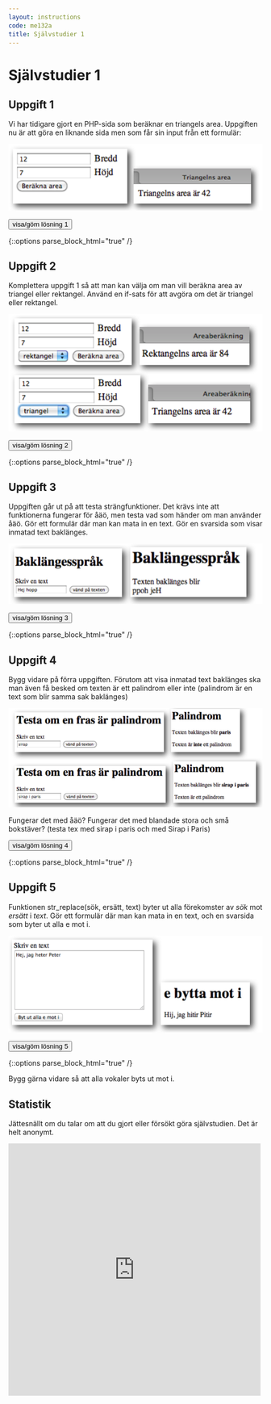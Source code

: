 ```yaml
---
layout: instructions
code: me132a
title: Självstudier 1
---
```


<script>
  var toggle = function(id) {
  var mydiv = document.getElementById(id);
  if (mydiv.style.display === 'block' || mydiv.style.display === '')
    mydiv.style.display = 'none';
  else
    mydiv.style.display = 'block'
  }
</script>

# Självstudier 1

## Uppgift 1

Vi har tidigare gjort en PHP-sida som beräknar en triangels area. Uppgiften nu är att göra en liknande sida men som får sin input från ett formulär:

![](im1/triangleform.png)

<!--START SHOW/HIDE-->
<input type="button" value="visa/göm lösning 1" onclick="toggle('answer1');">

{::options parse_block_html="true" /}
<div id="answer1" style="display:none">

**upp1.html**

```html
<form action="upp1.php" method="post">
<input type="text" name="width"> Bredd <br>
<input type="text" name="height"> Höjd <br>
<input type="submit" value="Beräkna area">
</form>
```

**upp1.php**

```php
<?php
$width=$_POST["width"];
$height=$_POST["height"];

$area=$width*$height/2;

echo "Triangelns area är $area";

?>
```

</div>
<!--END SHOW/HIDE-->

## Uppgift 2

Komplettera uppgift 1 så att man kan välja om man vill beräkna area av triangel eller rektangel. Använd en if-sats för att avgöra om det är triangel eller rektangel. 

![](im1/triangrect.png)

<!--START SHOW/HIDE-->
<input type="button" value="visa/göm lösning 2" onclick="toggle('answer2');">

{::options parse_block_html="true" /}
<div id="answer2" style="display:none">

**upp2.html**

```html
<form action="upp2.php" method="post">
<input type="text" name="width"> Bredd <br>
<input type="text" name="height"> Höjd <br>
<select name="type">
<option>rektangel</option>
<option>triangel</option>
</select>
<input type="submit" value="Beräkna area">
</form>

```

**upp2.php**

```php
<?php
$width=$_POST["width"];
$height=$_POST["height"];
$type=$_POST["type"];

if ($type=="triangel")
{
	$area=$width*$height/2;
	echo "Triangelns area är $area";
}
else
{
	$area=$width*$height;
	echo "Rektangelns area är $area";
}
?>
```

</div>
<!--END SHOW/HIDE-->

## Uppgift 3

Uppgiften går ut på att testa strängfunktioner. Det krävs inte att funktionerna fungerar för åäö, men testa vad som händer om man använder åäö. Gör ett formulär där man kan mata in en text. Gör en svarsida som visar inmatad text baklänges.

![](im1/reverse.png)


<!--START SHOW/HIDE-->
<input type="button" value="visa/göm lösning 3" onclick="toggle('answer3');">

{::options parse_block_html="true" /}
<div id="answer3" style="display:none">

**upp3.html**

```html
<form action="upp3.php" method="post">
Skriv en text <br>
<input type="text" width="50" name="text">
<input type="submit" value="vänd på texten">
</form>
```

**upp3.php**

```php
<?php
$text=$_POST["text"];

$reversetext=strrev($text);

echo "Texten baklänges blir <br>";
echo $reversetext;
?>
```

</div>
<!--END SHOW/HIDE-->

## Uppgift 4

Bygg vidare på förra uppgiften. Förutom att visa inmatad text baklänges ska man även få besked om texten är ett palindrom eller inte (palindrom är en text som blir samma sak baklänges)

![](im1/palindrome.png)

Fungerar det med åäö? Fungerar det med blandade stora och små bokstäver? (testa tex med sirap i paris och med Sirap i Paris)

<!--START SHOW/HIDE-->
<input type="button" value="visa/göm lösning 4" onclick="toggle('answer4');">

{::options parse_block_html="true" /}
<div id="answer4" style="display:none">

**upp4.html**

```html
<form action="upp4.php" method="post">
Skriv en text <br>
<input type="text" width="50" name="text">
<input type="submit" value="vänd på texten">
</form>
```

**upp4.php**

```php
<?php
$text=$_POST["text"];

$reversetext=strrev($text);

echo "Texten baklänges blir ";
echo "<b>$reversetext</b>";
echo "<br><br>";
if ($text==$reversetext) {
	echo "Texten är ett palindrom";
}
else {
	echo "Texten är <b>inte</b> ett palindrom";
}
//obs att det inte funkar om man blandar stora och små bokstäver
//sirap i paris blir palindrom men inte Sirap i Paris
//lösning: ändra i if-satesen till
// if (strtoupper($text)==strtoupper($reversetext))
?>
```

</div>
<!--END SHOW/HIDE-->



## Uppgift 5

Funktionen str_replace(sök, ersätt, text) byter ut alla förekomster av *sök* mot *ersätt* i *text*. Gör ett formulär där man kan mata in en text, och en svarsida som byter ut alla e mot i.

![](im1/isprik.png)

<!--START SHOW/HIDE-->
<input type="button" value="visa/göm lösning 5" onclick="toggle('answer5');">

{::options parse_block_html="true" /}
<div id="answer5" style="display:none">

**upp5.html**

```html
<form action="upp5.php" method="post">
Skriv en text <br>
<textarea rows="10" cols="40" name="text">
</textarea>
<br>
<input type="submit" value="Byt ut alla e mot i">
</form>
```

**upp5.php**

```php
<?php
$text=$_POST["text"];

$newtext=str_replace("e","i",$text);

echo $newtext;

//obs att det bara funkar för e men inte för E
//lösning: lägg till raden 
//$newtext=str_replace("E","I",$newtext);
//efter raden $newtext=str_replace("e","i",$text);
?>
```

</div>
<!--END SHOW/HIDE-->

Bygg gärna vidare så att alla vokaler byts ut mot i. 

## Statistik

Jättesnällt om du talar om att du gjort eller försökt göra självstudien. Det är helt anonymt.

<iframe frameborder="0" src="http://ddwap.mah.se/k3bope/me105a/self/result.php?thisstudy=1git" width="500" height="500">
</iframe>



